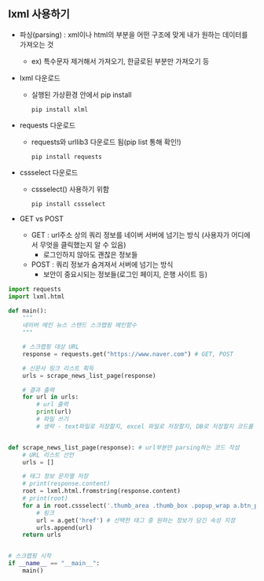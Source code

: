 ## lxml 사용하기

- 파싱(parsing) : xml이나 html의 부분을 어떤 구조에 맞게 내가 원하는 데이터를 가져오는 것
    - ex) 특수문자 제거해서 가져오기, 한글로된 부분만 가져오기 등

- lxml 다운로드
    - 실행된 가상환경 안에서 pip install
        ```
        pip install xlml
        ```

- requests 다운로드
    - requests와 urllib3 다운로드 됨(pip list 통해 확인!)
        ```
        pip install requests
        ```

- cssselect 다운로드
    - cssselect() 사용하기 위함
        ```
        pip install cssselect
        ```

- GET vs POST
    - GET : url주소 상의 쿼리 정보를 네이버 서버에 넘기는 방식 (사용자가 어디에서 무엇을 클릭했는지 알 수 있음)
        - 로그인하지 않아도 괜찮은 정보들
    - POST : 쿼리 정보가 숨겨져서 서버에 넘기는 방식
        - 보안이 중요시되는 정보들(로그인 페이지, 은행 사이트 등)

```py
import requests
import lxml.html

def main():
    """
    네이버 메인 뉴스 스탠드 스크랩핑 메인함수
    """

    # 스크랩핑 대상 URL 
    response = requests.get("https://www.naver.com") # GET, POST

    # 신문사 링크 리스트 획득
    urls = scrape_news_list_page(response)

    # 결과 출력
    for url in urls:
        # url 출력
        print(url)
        # 파일 쓰기 
        # 생략 - text파일로 저장할지, excel 파일로 저장할지, DB로 저장할지 코드를 짜 넣음


def scrape_news_list_page(response): # url부분만 parsing하는 코드 작성
    # URL 리스트 선언
    urls = []

    # 태그 정보 문자열 저장
    # print(response.content)
    root = lxml.html.fromstring(response.content)
    # print(root)
    for a in root.cssselect('.thumb_area .thumb_box .popup_wrap a.btn_popup'): # 인자로 원하는 css 선택자 입력
        # 링크
        url = a.get('href') # 선택한 태그 중 원하는 정보가 담긴 속성 지정
        urls.append(url)
    return urls


# 스크랩핑 시작
if __name__ == "__main__":
    main()
```